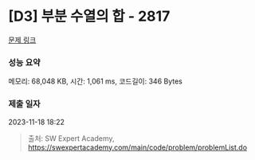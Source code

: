 # [D3] 부분 수열의 합 - 2817 

[문제 링크](https://swexpertacademy.com/main/code/problem/problemDetail.do?contestProbId=AV7IzvG6EksDFAXB) 

### 성능 요약

메모리: 68,048 KB, 시간: 1,061 ms, 코드길이: 346 Bytes

### 제출 일자

2023-11-18 18:22



> 출처: SW Expert Academy, https://swexpertacademy.com/main/code/problem/problemList.do